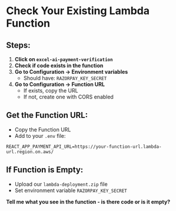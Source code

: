 # Check Your Existing Lambda Function

## Steps:

1. **Click on `excel-ai-payment-verification`**
2. **Check if code exists in the function**
3. **Go to Configuration → Environment variables**
   - Should have: `RAZORPAY_KEY_SECRET`
4. **Go to Configuration → Function URL** 
   - If exists, copy the URL
   - If not, create one with CORS enabled

## Get the Function URL:
- Copy the Function URL 
- Add to your `.env` file:
```
REACT_APP_PAYMENT_API_URL=https://your-function-url.lambda-url.region.on.aws/
```

## If Function is Empty:
- Upload our `lambda-deployment.zip` file
- Set environment variable `RAZORPAY_KEY_SECRET`

**Tell me what you see in the function - is there code or is it empty?**